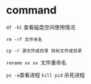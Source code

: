 # command

`df -hl` 查看磁盘空间使用情况

`rm -rf 文件夹名`

`cp -r 源文件或目录 目标文件或目录`

`rename xx xx `文件重命名

`ps -a`查看进程
`kill pid` 杀死进程